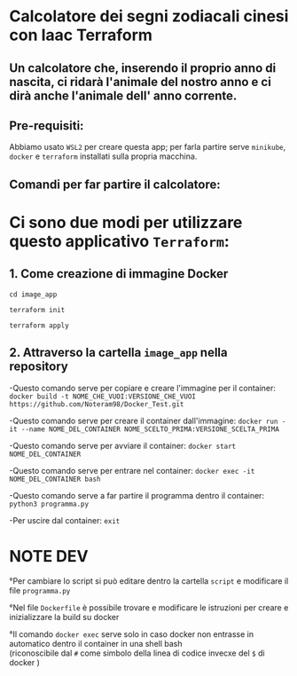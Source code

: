 # Calcolatore dei segni zodiacali cinesi con Iaac Terraform
## Un calcolatore che, inserendo il proprio anno di nascita, ci ridarà l'animale del nostro anno e ci dirà anche l'animale dell' anno corrente.
## Pre-requisiti:
Abbiamo usato `WSL2` per creare questa app; per farla partire serve `minikube`, `docker` e `terraform` installati sulla propria macchina.

## Comandi per far partire il calcolatore:

# Ci sono due modi per utilizzare questo applicativo `Terraform`:

## 1. Come creazione di immagine Docker 

`cd image_app`

`terraform init`

`terraform apply`

## 2. Attraverso la cartella `image_app` nella repository













-Questo comando serve per copiare e creare l'immagine per il container: `docker build -t NOME_CHE_VUOI:VERSIONE_CHE_VUOI https://github.com/Noteram98/Docker_Test.git` 
  
-Questo comando serve per creare il container dall'immagine: `docker run -it --name NOME_DEL_CONTAINER NOME_SCELTO_PRIMA:VERSIONE_SCELTA_PRIMA`  

-Questo comando serve per avviare il container: `docker start NOME_DEL_CONTAINER`   

-Questo comando serve per entrare nel container: `docker exec -it NOME_DEL_CONTAINER bash`  

-Questo comando serve a far partire il programma dentro il container: `python3 programma.py`  

-Per uscire dal container: `exit`  

# NOTE DEV
°Per cambiare lo script si può editare dentro la cartella `script` e modificare il file `programma.py`  
  
°Nel file `Dockerfile` è possibile trovare e modificare le istruzioni per creare e inizializzare la build su docker
  
°Il comando `docker exec` serve solo in caso docker non entrasse in automatico dentro il container in una shell bash  
   (riconoscibile dal `#` come simbolo della linea di codice invecxe del `$` di docker )
